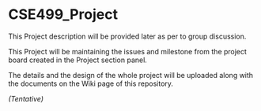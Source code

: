 # CSE499_Project

This Project description will be provided later as per to group discussion.

This Project will be maintaining the issues and milestone from the project board created in the Project section panel. 

The details and the design of the whole project will be uploaded along with the documents on the Wiki page of this repository.

_(Tentative)_
